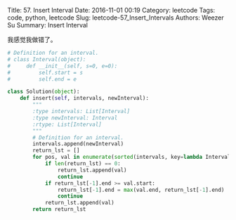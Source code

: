 Title: 57. Insert Interval
Date: 2016-11-01 00:19
Category: leetcode
Tags: code, python, leetcode
Slug: leetcode-57_Insert_Intervals 
Authors: Weezer Su
Summary:  Insert Interval

我感觉我做错了。
```python
# Definition for an interval.
# class Interval(object):
#     def __init__(self, s=0, e=0):
#         self.start = s
#         self.end = e

class Solution(object):
    def insert(self, intervals, newInterval):
        """
        :type intervals: List[Interval]
        :type newInterval: Interval
        :rtype: List[Interval]
        """
        # Definition for an interval.
        intervals.append(newInterval)
        return_lst = []
        for pos, val in enumerate(sorted(intervals, key=lambda Interval: Interval.start)):
            if len(return_lst) == 0:
                return_lst.append(val)
                continue
            if return_lst[-1].end >= val.start:
                return_lst[-1].end = max(val.end, return_lst[-1].end)
                continue
            return_lst.append(val)
        return return_lst
```

